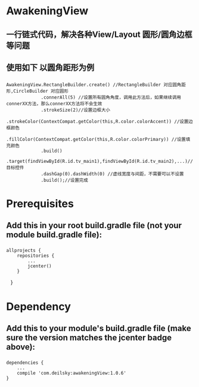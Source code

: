 # AwakeningView
## 一行链式代码，解决各种View/Layout 圆形/圆角边框等问题
## 使用如下 以圆角距形为例 
###
    AwakeningView.RectangleBuilder.create() //RectangleBuilder 对应圆角距形,CircleBuilder 对应圆形
                 .connerAll(5) //设置所有圆角角度，调用此方法后，如果继续调用connerXX方法，那么connerXX方法将不会生效
                 .strokeSize(2)//设置边框大小
                 .strokeColor(ContextCompat.getColor(this,R.color.colorAccent)) //设置边框颜色
                 .fillColor(ContextCompat.getColor(this,R.color.colorPrimary)) //设置填充颜色
                 .build()
                 .target(findViewById(R.id.tv_main1),findViewById(R.id.tv_main2),...)// 目标控件
                 .dashGap(0).dashWidth(0) //虚线宽度与间距，不需要可以不设置
                 .build();//设置完成

# Prerequisites

## Add this in your root build.gradle file (not your module build.gradle file):
###
    allprojects {
        repositories {
            ...
            jcenter()
        }
    }
# Dependency
## Add this to your module's build.gradle file (make sure the version matches the jcenter badge above):
### 
    dependencies {
        ...
        compile 'com.deilsky:awakeningView:1.0.6'
    }
